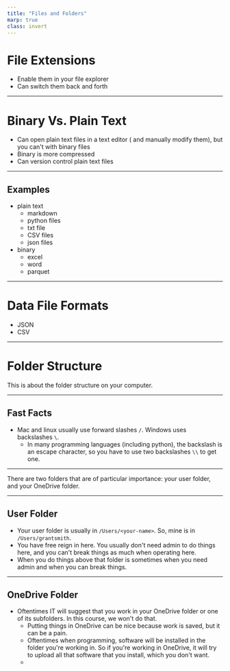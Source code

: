 ```yaml
---
title: "Files and Folders"
marp: true
class: invert
---
```


# File Extensions

- Enable them in your file explorer
- Can switch them back and forth

---

# Binary Vs. Plain Text


- Can open plain text files in a text editor (
  and manually modify them), but you can't with binary
  files
- Binary is more compressed
- Can version control plain text files

---

## Examples
- plain text
  - markdown
  - python files
  - txt file
  - CSV files
  - json files
- binary
  - excel
  - word
  - parquet

---

# Data File Formats

- JSON
- CSV


---
# Folder Structure


This is about the folder structure on your computer.

---

## Fast Facts

- Mac and linux usually use forward slashes `/`. Windows uses backslashes `\`.
  - In many programming languages (including python), the backslash is an escape character, so you have to use two backslashes `\\` to get one.



---

There are two folders that are of particular importance: your user folder, and your OneDrive folder.


---

## User Folder

- Your user folder is usually in `/Users/<your-name>`. So, mine is in `/Users/grantsmith`.
- You have free reign in here. You usually don't need admin to do things here, and you can't break things as much when operating here.
- When you do things above that folder is sometimes when you need admin and when you can break things.

---

## OneDrive Folder

- Oftentimes IT will suggest that you work in your OneDrive folder or one of its subfolders. In this course, we won't do that.
  - Putting things in OneDrive can be nice because work is saved, but it can be a pain.
  - Oftentimes when programming, software will be installed in the folder you're working in. So if you're working in OneDrive, it will try to upload all that software that you install, which you don't want.
  -
